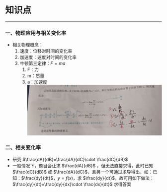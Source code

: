 # 知识点

---

### 一、物理应用与相关变化率

-  相关物理概念：
	1. 速度：位移对时间的变化率
	2. 加速度：速度对时间的变化率
	3. 牛顿第三定律：$F=ma$ 
		1. F：力
		2. m：质量
		3. a：加速度
![](assets/ce20d4c88b5e63714752cacc0e8fe00d.jpg)

### 二、相关变化率

- 研究 $\frac{dA}{dB}=\frac{dA}{dC}\cdot \frac{dC}{dB}$
- 一般情况下，题目会让求 $\frac{dA}{dB}$ ，但无法直接求得，此时已知 $\frac{dC}{dB}$ 或 $\frac{dA}{dC}$，且另一个可通过求导得出，如：已知：$\frac{dy}{dt}$，$y=f(x)$，求 $\frac{dy}{dt}$，故可用如下做法：$\frac{dy}{dt}=\frac{dy}{dx}\cdot \frac{dx}{dt}$ 求得答案